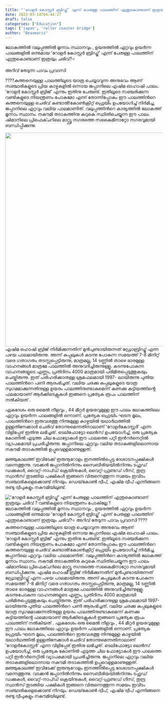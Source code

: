 ```yaml
---
title: "'റോളർ കോസ്റ്റർ ബ്രിഡ്ജ്’ എന്ന് പേരുള്ള പാലത്തിന് എന്തുകൊണ്ടാണ് ഇത്രയും ചരിവ് ? വണ്ടികളുടെ നിയന്ത്രണം പോകില്ലേ ?"
date: 2023-03-14T04:44:27
draft: false
categories: ["Education"]
tags: ['japan', 'roller coaster bridge']
author: "Beaumaris"
---
```


ലോകത്തിൽ വലുപ്പത്തിൽ മൂന്നാം സ്ഥാനവും , ഉയരത്തിൽ ഏറ്റവും ഉയർന്ന പാലങ്ങളിൽ ഒന്നുമായ 'റോളർ കോസ്റ്റർ ബ്രിഡ്ജ്’ എന്ന് പേരുള്ള പാലത്തിന് എന്തുകൊണ്ടാണ് ഇത്രയും ചരിവ്?⭐

അറിവ് തേടുന്ന പാവം പ്രവാസി

????കുത്തനെയുള്ള പാലത്തിലൂടെ യാത്ര ചെയ്യാവുന്ന അനുഭവം ആണ് സഞ്ചാരികളുടെ പ്രിയ കാഴ്ചകളില്‍ ഒന്നായ ജപ്പാനിലെ എഷിമ ഓഹാഷി പാലം. ‘റോളർ കോസ്റ്റർ ബ്രിജ്’ എന്നും ഇതിനു പേരുണ്ട്. ഇതിലൂടെ സഞ്ചരിക്കുന്ന വണ്ടികളുടെ നിയന്ത്രണം പോകുമോ എന്ന് തോന്നിപ്പോകും ഈ പാലത്തിന്‍റെ കുത്തനെയുള്ള ചെരിവ് കണ്ടാല്‍!കോൺക്രീറ്റ് ഫ്രെയിം ഉപയോഗിച്ച് നിര്‍മിച്ച, ജപ്പാനിലെ ഏറ്റവും വലിയ പാലമാണിത്. വലുപ്പത്തിന്‍റെ കാര്യത്തില്‍ ലോകത്ത് മൂന്നാം സ്ഥാനം. നകൗമി തടാകത്തിനു കുറുകെ സ്ഥിതിചെയ്യുന്ന ഈ പാലം ഷിമാനിലെ പ്രിഫെക്ചറിലെ മാറ്റ്സ്യൂ നഗരത്തെ സകൈമിനാറ്റോ നഗരവുമായി ബന്ധിപ്പിക്കുന്നു.

<img class=" wp-image-387498 aligncenter" src="https://cdn.boolokam.com/articles/2023/03/rr2r2r.jpg" alt="" width="966" height="684" />എഷിമ ഒഹാഷി ബ്രിജ് നിര്‍മിക്കുന്നതിന് മുന്‍പുണ്ടായിരുന്നത് ഡ്രോബ്രിഡ്ജ് എന്ന പഴയ പാലമായിരുന്നു. അന്ന് കപ്പലുകള്‍ കടന്നു പോകുന്ന സമയത്ത് 7-8 മിനിറ്റ് വരെ ഗതാഗതം തടസ്സപ്പെട്ടിരുന്നു, മാത്രമല്ല, 14 ടണ്ണിൽ താഴെ ഭാരമുള്ള വാഹനങ്ങൾ മാത്രമേ പാലത്തിൽ അനുവദിച്ചിരുന്നുള്ളൂ. കടന്നുപോകുന്ന വാഹനങ്ങളുടെ എണ്ണം, പ്രതിദിനം 4000 മാത്രമായി പരിമിതപ്പെടുത്തുകയും ചെയ്തിരുന്നു. ഇത് പരിഹരിക്കാനുള്ള ശ്രമഫലമായി 1997- ലായിരുന്നു പുതിയ പാലത്തിന്‍റെ പണി ആരംഭിച്ചത്. വലിയ ചരക്കു കപ്പലുകളുടെ യാത്ര സുഗമമാക്കുന്നതിനുള്ള ഉയരം പാലത്തിനുണ്ടാകുമെന്ന് കണക്കു കുട്ടിയത്തിൻ്റെ ഫലമായാണ് ആര്‍ക്കിടെക്റ്റുകള്‍ ഇങ്ങനെ പ്രത്യേക രൂപം പാലത്തിന് നൽകിയത് .

ഏകദേശം ഒരു മൈൽ നീളവും , 44 മീറ്റർ ഉയരവുമുള്ള ഈ പാലം ലോകത്തിലെ ഏറ്റവും ഉയർന്ന പാലങ്ങളിൽ ഒന്നാണ്. പ്രത്യേക ഫ്രെയിം ഘടന മൂലം, പാലത്തിന്‍റെ ഇരുവശത്തു നിന്നുമുള്ള കാഴ്ചയില്‍ യഥാർഥത്തില്‍ ഉള്ളതിനേക്കാള്‍ ചെരിവ് തോന്നുമെന്നതിനാലാണ് ‘റോളർ‌കോസ്റ്റർ’ എന്ന വിളിപ്പേര് ഇതിനു ലഭിച്ചത്. ടെലിഫോട്ടോ ലെൻസ് ഉപയോഗിച്ച്, ഒരു പ്രത്യേക കോണില്‍ എടുത്ത ചില ഫോട്ടോകള്‍ ഈ പാലത്തെ പറ്റി ഇന്‍റര്‍നെറ്റില്‍ വ്യാപകമായി പ്രചരിച്ചിരുന്നു. ജപ്പാനിലെ ഏറ്റവും വലിയ തടാകങ്ങളിലൊന്നായ നകൗമി തടാകത്തില്‍ ഉപ്പുവെള്ളമാണുള്ളത്.

മഞ്ഞുകാലത്ത് ഇവിടേക്ക് ഇരുനൂറോളം ഇനത്തില്‍പ്പെട്ട ദേശാടനപ്പക്ഷികള്‍ വന്നെത്തുന്നു. വടക്കന്‍ ജപ്പാനില്‍നിന്നും സൈബീരിയയില്‍നിന്നും ടഫ്റ്റഡ് ഡക്കുകൾ, വൈറ്റ്-നാപ്ഡ് ക്രെയിനുകൾ, വൈറ്റ്-ഫ്രണ്ടഡ് ഗീസ്, തുന്ദ്ര സ്വാൻസ് തുടങ്ങിയ പക്ഷികള്‍ ഇങ്ങനെ വിരുന്നെത്തുന്ന സമയം ഇവിടം സഞ്ചാരികളെക്കൊണ്ട് നിറയും. ഡെയ്‌കോൺ ദ്വീപ്, എഷിമ ദ്വീപ് എന്നിങ്ങനെ രണ്ടു ദ്വീപുകളും നകൗമിയിലുണ്ട്.


!['റോളർ കോസ്റ്റർ ബ്രിഡ്ജ്’ എന്ന് പേരുള്ള പാലത്തിന് എന്തുകൊണ്ടാണ് ഇത്രയും ചരിവ് ? വണ്ടികളുടെ നിയന്ത്രണം പോകില്ലേ ?](https://cdn.boolokam.com/articles/2023/03/rr2r2r.jpg)ലോകത്തിൽ വലുപ്പത്തിൽ മൂന്നാം സ്ഥാനവും , ഉയരത്തിൽ ഏറ്റവും ഉയർന്ന പാലങ്ങളിൽ ഒന്നുമായ 'റോളർ കോസ്റ്റർ ബ്രിഡ്ജ്’ എന്ന് പേരുള്ള പാലത്തിന് എന്തുകൊണ്ടാണ് ഇത്രയും ചരിവ്?⭐ അറിവ് തേടുന്ന പാവം പ്രവാസി ????കുത്തനെയുള്ള പാലത്തിലൂടെ യാത്ര ചെയ്യാവുന്ന അനുഭവം ആണ് സഞ്ചാരികളുടെ പ്രിയ കാഴ്ചകളില്‍ ഒന്നായ ജപ്പാനിലെ എഷിമ ഓഹാഷി പാലം. ‘റോളർ കോസ്റ്റർ ബ്രിജ്’ എന്നും ഇതിനു പേരുണ്ട്. ഇതിലൂടെ സഞ്ചരിക്കുന്ന വണ്ടികളുടെ നിയന്ത്രണം പോകുമോ എന്ന് തോന്നിപ്പോകും ഈ പാലത്തിന്‍റെ കുത്തനെയുള്ള ചെരിവ് കണ്ടാല്‍!കോൺക്രീറ്റ് ഫ്രെയിം ഉപയോഗിച്ച് നിര്‍മിച്ച, ജപ്പാനിലെ ഏറ്റവും വലിയ പാലമാണിത്. വലുപ്പത്തിന്‍റെ കാര്യത്തില്‍ ലോകത്ത് മൂന്നാം സ്ഥാനം. നകൗമി തടാകത്തിനു കുറുകെ സ്ഥിതിചെയ്യുന്ന ഈ പാലം ഷിമാനിലെ പ്രിഫെക്ചറിലെ മാറ്റ്സ്യൂ നഗരത്തെ സകൈമിനാറ്റോ നഗരവുമായി ബന്ധിപ്പിക്കുന്നു. എഷിമ ഒഹാഷി ബ്രിജ് നിര്‍മിക്കുന്നതിന് മുന്‍പുണ്ടായിരുന്നത് ഡ്രോബ്രിഡ്ജ് എന്ന പഴയ പാലമായിരുന്നു. അന്ന് കപ്പലുകള്‍ കടന്നു പോകുന്ന സമയത്ത് 7-8 മിനിറ്റ് വരെ ഗതാഗതം തടസ്സപ്പെട്ടിരുന്നു, മാത്രമല്ല, 14 ടണ്ണിൽ താഴെ ഭാരമുള്ള വാഹനങ്ങൾ മാത്രമേ പാലത്തിൽ അനുവദിച്ചിരുന്നുള്ളൂ. കടന്നുപോകുന്ന വാഹനങ്ങളുടെ എണ്ണം, പ്രതിദിനം 4000 മാത്രമായി പരിമിതപ്പെടുത്തുകയും ചെയ്തിരുന്നു. ഇത് പരിഹരിക്കാനുള്ള ശ്രമഫലമായി 1997- ലായിരുന്നു പുതിയ പാലത്തിന്‍റെ പണി ആരംഭിച്ചത്. വലിയ ചരക്കു കപ്പലുകളുടെ യാത്ര സുഗമമാക്കുന്നതിനുള്ള ഉയരം പാലത്തിനുണ്ടാകുമെന്ന് കണക്കു കുട്ടിയത്തിൻ്റെ ഫലമായാണ് ആര്‍ക്കിടെക്റ്റുകള്‍ ഇങ്ങനെ പ്രത്യേക രൂപം പാലത്തിന് നൽകിയത് . ഏകദേശം ഒരു മൈൽ നീളവും , 44 മീറ്റർ ഉയരവുമുള്ള ഈ പാലം ലോകത്തിലെ ഏറ്റവും ഉയർന്ന പാലങ്ങളിൽ ഒന്നാണ്. പ്രത്യേക ഫ്രെയിം ഘടന മൂലം, പാലത്തിന്‍റെ ഇരുവശത്തു നിന്നുമുള്ള കാഴ്ചയില്‍ യഥാർഥത്തില്‍ ഉള്ളതിനേക്കാള്‍ ചെരിവ് തോന്നുമെന്നതിനാലാണ് ‘റോളർ‌കോസ്റ്റർ’ എന്ന വിളിപ്പേര് ഇതിനു ലഭിച്ചത്. ടെലിഫോട്ടോ ലെൻസ് ഉപയോഗിച്ച്, ഒരു പ്രത്യേക കോണില്‍ എടുത്ത ചില ഫോട്ടോകള്‍ ഈ പാലത്തെ പറ്റി ഇന്‍റര്‍നെറ്റില്‍ വ്യാപകമായി പ്രചരിച്ചിരുന്നു. ജപ്പാനിലെ ഏറ്റവും വലിയ തടാകങ്ങളിലൊന്നായ നകൗമി തടാകത്തില്‍ ഉപ്പുവെള്ളമാണുള്ളത്. മഞ്ഞുകാലത്ത് ഇവിടേക്ക് ഇരുനൂറോളം ഇനത്തില്‍പ്പെട്ട ദേശാടനപ്പക്ഷികള്‍ വന്നെത്തുന്നു. വടക്കന്‍ ജപ്പാനില്‍നിന്നും സൈബീരിയയില്‍നിന്നും ടഫ്റ്റഡ് ഡക്കുകൾ, വൈറ്റ്-നാപ്ഡ് ക്രെയിനുകൾ, വൈറ്റ്-ഫ്രണ്ടഡ് ഗീസ്, തുന്ദ്ര സ്വാൻസ് തുടങ്ങിയ പക്ഷികള്‍ ഇങ്ങനെ വിരുന്നെത്തുന്ന സമയം ഇവിടം സഞ്ചാരികളെക്കൊണ്ട് നിറയും. ഡെയ്‌കോൺ ദ്വീപ്, എഷിമ ദ്വീപ് എന്നിങ്ങനെ രണ്ടു ദ്വീപുകളും നകൗമിയിലുണ്ട്.
